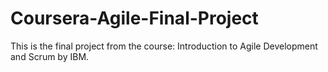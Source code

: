 # Coursera-Agile-Final-Project
This is the final project from the course: Introduction to Agile Development and Scrum by IBM.
